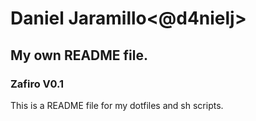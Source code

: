 # Daniel Jaramillo\<@d4nielj\>

## My own README file.
### Zafiro V0.1

This is a README file for my dotfiles and sh scripts.